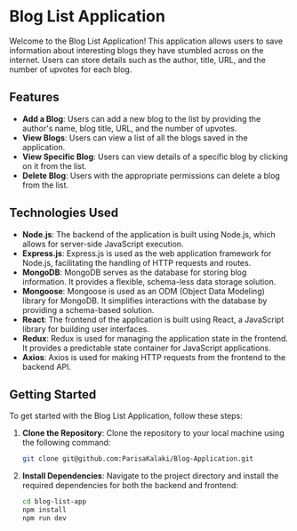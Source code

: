 # Blog List Application

Welcome to the Blog List Application! This application allows users to save information about interesting blogs they have stumbled across on the internet. Users can store details such as the author, title, URL, and the number of upvotes for each blog.

## Features

- **Add a Blog**: Users can add a new blog to the list by providing the author's name, blog title, URL, and the number of upvotes.
- **View Blogs**: Users can view a list of all the blogs saved in the application.
- **View Specific Blog**: Users can view details of a specific blog by clicking on it from the list.
- **Delete Blog**: Users with the appropriate permissions can delete a blog from the list.

## Technologies Used

- **Node.js**: The backend of the application is built using Node.js, which allows for server-side JavaScript execution.
- **Express.js**: Express.js is used as the web application framework for Node.js, facilitating the handling of HTTP requests and routes.
- **MongoDB**: MongoDB serves as the database for storing blog information. It provides a flexible, schema-less data storage solution.
- **Mongoose**: Mongoose is used as an ODM (Object Data Modeling) library for MongoDB. It simplifies interactions with the database by providing a schema-based solution.
- **React**: The frontend of the application is built using React, a JavaScript library for building user interfaces.
- **Redux**: Redux is used for managing the application state in the frontend. It provides a predictable state container for JavaScript applications.
- **Axios**: Axios is used for making HTTP requests from the frontend to the backend API.

## Getting Started

To get started with the Blog List Application, follow these steps:

1. **Clone the Repository**: Clone the repository to your local machine using the following command:

   ```bash
   git clone git@github.com:ParisaKalaki/Blog-Application.git
   ```

2. **Install Dependencies**: Navigate to the project directory and install the required dependencies for both the backend and frontend:
   ```bash
   cd blog-list-app
   npm install
   npm run dev
   ```
